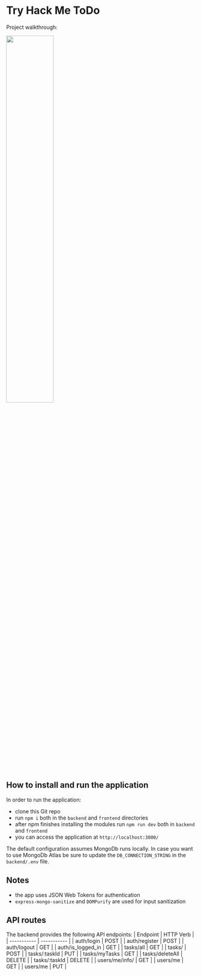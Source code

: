 # Try Hack Me ToDo

Project walkthrough:

[<img src="https://i.ytimg.com/vi/eWh0kclZr1I/maxresdefault.jpg" width="50%">](https://www.youtube.com/watch?v=eWh0kclZr1I "TODO Project walkthrough")





## How to install and run the application

In order to run the application:
- clone this Git repo
- run `npm i` both in the `backend` and `frontend` directories
- after npm finishes installing the modules run  `npm run dev`  both in `backend` and `frontend`
- you can access the application at `http://localhost:3000/`
  
The default configuration assumes MongoDb runs locally. In case you want to use MongoDb Atlas be sure to update the `DB_CONNECTION_STRING` in the `backend/.env` file.


## Notes
- the app uses JSON Web Tokens for authentication
- `express-mongo-sanitize` and `DOMPurify` are used for input sanitization 

## API routes

The backend provides the following API endpoints:
| Endpoint    | HTTP Verb    |
| ----------- | ----------- |
| auth/login  | POST       |
| auth/register | POST    |
| auth/logout | GET    |
| auth/is_logged_in | GET    |
| tasks/all  | GET       |
| tasks/ | POST    |
| tasks/:taskId | PUT    |
| tasks/myTasks | GET    |
| tasks/deleteAll | DELETE    |
| tasks/:taskId | DELETE    |
| users/me/info/ | GET    |
| users/me | GET    |
| users/me | PUT    |